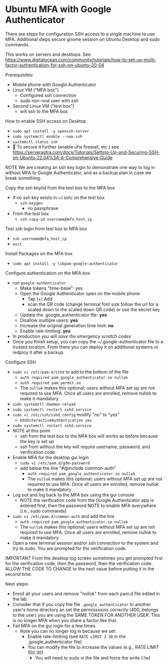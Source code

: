 # Ubuntu MFA with Google Authenticator
There are steps for configuration SSH access to a single machine to use MFA. Additional steps secure gnome session on Ubuntu Desktop and sudo commands.

This works on servers and desktops. See https://www.digitalocean.com/community/tutorials/how-to-set-up-multi-factor-authentication-for-ssh-on-ubuntu-20-04

Prerequisites:
- Mobile phone with Google Authenticator
- Linux VM ("MFA box")
  - Configured ssh connection
  - sudo non-root user with ssh
- Second Linux VM ("test box")
  - will ssh to the MFA box

How to enable SSH access on Desktop
- `sudo apt install -y openssh-server`
- `sudo systemctl enable --now ssh`
- `systemctl status ssh`
- 📓 To secure it further (enable ufw firewall, etc.) see https://serverastra.com/docs/Tutorials/Setting-Up-and-Securing-SSH-on-Ubuntu-22.04%3A-A-Comprehensive-Guide

NOTE We are creating an ssh key login to demonstrate one way to log in without MFA to Google Authenticator, and as a backup plan in case we break something.

Copy the ssh key/id from the test box to the MFA box
- if no ssh key exists in ~/.ssh/ on the test box
  - `ssh-keygen`
    - no passphrase
- From the test box
  - `ssh-copy-id username@mfa_host_ip`

Test ssh login from test box to MFA box
- `ssh username@mfa_host_ip`
- `exit`

Install Packages on the MFA box
- `sudo apt install -y libpam-google-authenticator`

Configure authentication on the MFA box
- run `google-authenticator`
  - Make tokens "time-base": yes
  - Open the Google Authenticator open on the mobile phone
    - Tap (+) Add
    - scan the QR code (change terminal font size follow the url for a scaled down to the scaled down QR code) or use the secret key
  - Update the .google_authenticator file: **yes**
  - Disallow multiple users: **yes**
  - Increase the original generation time limit: **no**
  - Enable rate-limiting: **yes**
- In production you will <i>save the emergency scratch codes</i>
- Once you finish setup, you can copy the ~/.google-authenticator file to a trusted location. From there you can deploy it on additional systems or redploy it after a backup.

Configure SSH
- `sudo vi /etc/pam.d/sshd` to add to the bottom of the file
  - `auth required pam_google_authenticator.so nullok`
  - `auth required pam_permit.so`
  - The `nullok` makes this optional; users without MFA set up are not required to use MFA. Once all users are enrolled, remove nullok to make it mandatory
- `sudo systemctl daemon-reload`
- `sudo systemctl restart sshd.service`
- `sudo vi /etc/ssh/sshd_config` modify "no" to "yes"
  - `KbdInteractiveAuthentication yes`
- `sudo systemctl restart sshd.service`
- NOTE at this point
  - ssh from the test box to the MFA box will works as before because the key is set up
  - ssh from without the key will require username, password, and verification code
- Enable MFA for the desktop gui login
  - `sudo vi /etc/pam.d/gdm-password`
  - add below the line "#@include common-auth"
    - `auth required pam_google_authenticator.so nullok`
    - The `nullok` makes this optional; users without MFA set up are not required to use MFA. Once all users are enrolled, remove nullok to make it mandatory
- Log out and log back to the MFA box using the gui console
  - NOTE the verification code from the Google Authenticator app is entered first, then the password
NOTE to enable MFA everywhere (i.e., sudo commands)
- `sudo vi /etc/pam.d/common-auth` and add the line
  - `auth required pam_google_authenticator.so nullok`
  - The `nullok` makes this optional; users without MFA set up are not required to use MFA. Once all users are enrolled, remove nullok to make it mandatory
- Open a new terminal session and/or ssh connection to the system and try to sudo. You are prompted for the verification code.

IMPORTANT From the desktop log screen sometimes you get prompted first for the verification code, then the password, then the verification code. ALLOW THE CODE TO CHANGE to the next value before putting it in the second time.

Next steps:
- Enroll all your users and remove "nullok" from each pam.d file edited in the lab
- Consider that if you copy the file `.google_authenticator` to another user's home directory an set the permisssions correctly (400, belongs to the user) you are using the SAME TOKEN FOR ANOTHER USER. This is no longer MFA when you share a factor like that.
- Fail MFA on the gui login for a few times
  - Note you can no longer log in because we set:
    - Enable rate-limiting (see `RATE LIMIT 3 30` in the .google_authenticator file)
    - You can modify the file to increase the values (e.g., RATE LIMIT 100 30)
      - You will need to sudo vi the file and force the write (:!w)
